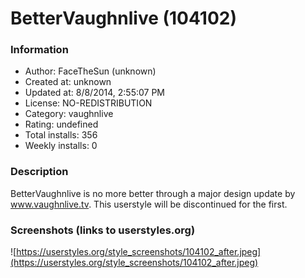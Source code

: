 # BetterVaughnlive (104102)

### Information
- Author: FaceTheSun (unknown)
- Created at: unknown
- Updated at: 8/8/2014, 2:55:07 PM
- License: NO-REDISTRIBUTION
- Category: vaughnlive
- Rating: undefined
- Total installs: 356
- Weekly installs: 0


### Description
BetterVaughnlive is no more better through a major design update by www.vaughnlive.tv. This userstyle will be discontinued for the first.


### Screenshots (links to userstyles.org)
![https://userstyles.org/style_screenshots/104102_after.jpeg](https://userstyles.org/style_screenshots/104102_after.jpeg)


